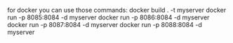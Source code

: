 for docker you can use those commands:
docker build . -t myserver 
docker run -p 8085:8084 -d myserver
docker run -p 8086:8084 -d myserver
docker run -p 8087:8084 -d myserver
docker run -p 8088:8084 -d myserver